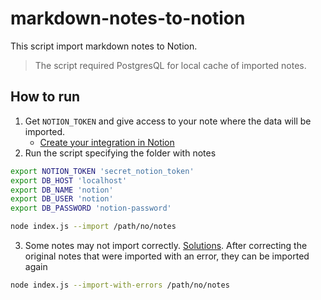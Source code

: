 markdown-notes-to-notion
===

This script import markdown notes to Notion.

> The script required PostgresQL for local cache of imported notes.

## How to run

1. Get `NOTION_TOKEN` and give access to your note where the data will be imported.
   - [Create your integration in Notion](https://developers.notion.com/docs/create-a-notion-integration#getting-started)
2. Run the script specifying the folder with notes

```bash
export NOTION_TOKEN 'secret_notion_token'
export DB_HOST 'localhost'
export DB_NAME 'notion'
export DB_USER 'notion'
export DB_PASSWORD 'notion-password'

node index.js --import /path/no/notes
```

3. Some notes may not import correctly. [Solutions](https://github.com/tryfabric/martian#working-with-notions-limits). After correcting the original notes that were imported with an error, they can be imported again

```bash
node index.js --import-with-errors /path/no/notes
```
